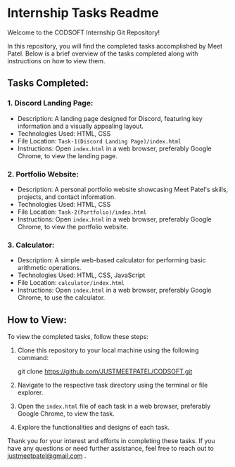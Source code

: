 # Internship Tasks Readme

Welcome to the CODSOFT Internship Git Repository!

In this repository, you will find the completed tasks accomplished by Meet Patel. Below is a brief overview of the tasks completed along with instructions on how to view them.

## Tasks Completed:

### 1. Discord Landing Page:
- Description: A landing page designed for Discord, featuring key information and a visually appealing layout.
- Technologies Used: HTML, CSS
- File Location: `Task-1(Discord Landing Page)/index.html`
- Instructions: Open `index.html` in a web browser, preferably Google Chrome, to view the landing page.

### 2. Portfolio Website:
- Description: A personal portfolio website showcasing Meet Patel's skills, projects, and contact information.
- Technologies Used: HTML, CSS
- File Location: `Task-2(Portfolio)/index.html`
- Instructions: Open `index.html` in a web browser, preferably Google Chrome, to view the portfolio website.

### 3. Calculator:
- Description: A simple web-based calculator for performing basic arithmetic operations.
- Technologies Used: HTML, CSS, JavaScript
- File Location: `calculator/index.html`
- Instructions: Open `index.html` in a web browser, preferably Google Chrome, to use the calculator.

## How to View:

To view the completed tasks, follow these steps:

1. Clone this repository to your local machine using the following command:

   git clone https://github.com/JUSTMEETPATEL/CODSOFT.git


2. Navigate to the respective task directory using the terminal or file explorer.

3. Open the `index.html` file of each task in a web browser, preferably Google Chrome, to view the task.

4. Explore the functionalities and designs of each task.

Thank you for your interest and efforts in completing these tasks. If you have any questions or need further assistance, feel free to reach out to justmeetpatel@gmail.com .

